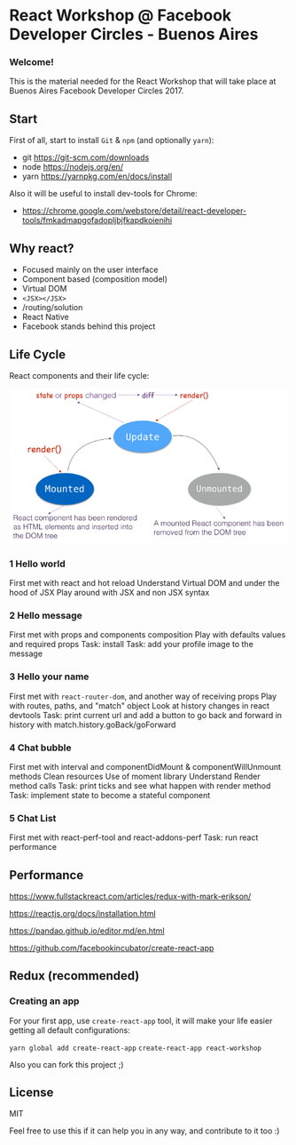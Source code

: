 # React Workshop @ Facebook Developer Circles - Buenos Aires

### Welcome!

This is the material needed for the React Workshop that will take place at Buenos Aires Facebook Developer Circles 2017.

## Start

First of all, start to install `Git` & `npm` (and optionally `yarn`):

- git https://git-scm.com/downloads
- node https://nodejs.org/en/
- yarn https://yarnpkg.com/en/docs/install

Also it will be useful to install dev-tools for Chrome:

- https://chrome.google.com/webstore/detail/react-developer-tools/fmkadmapgofadopljbjfkapdkoienihi

## Why react?

- Focused mainly on the user interface
- Component based (composition model)
- Virtual DOM
- ```<JSX></JSX>```
- /routing/solution
- React Native
- Facebook stands behind this project 

## Life Cycle

React components and their life cycle:

![](https://raw.githubusercontent.com/Alfafc/react-workshop/master/public/reactjs_component_lifecycle_status.png)


### 1 Hello world

First met with react and hot reload
Understand Virtual DOM and under the hood of JSX
Play around with JSX and non JSX syntax

### 2 Hello message

First met with props and components composition
Play with defaults values and required props
Task: install 
Task: add your profile image to the message

### 3 Hello your name

First met with `react-router-dom`, and another way of receiving props
Play with routes, paths, and "match" object
Look at history changes in react devtools
Task: print current url and add a button to go back and forward in history with match.history.goBack/goForward

### 4 Chat bubble

First met with interval and componentDidMount & componentWillUnmount methods
Clean resources
Use of moment library
Understand Render method calls 
Task: print ticks and see what happen with render method
Task: implement state to become a stateful component

### 5 Chat List


First met with react-perf-tool and react-addons-perf
Task: run react performance

## Performance

https://www.fullstackreact.com/articles/redux-with-mark-erikson/

https://reactjs.org/docs/installation.html

https://pandao.github.io/editor.md/en.html

https://github.com/facebookincubator/create-react-app
## Redux (recommended)


### Creating an app

For your first app, use `create-react-app` tool, it will make your life easier getting all default configurations:

`yarn global add create-react-app`
`create-react-app react-workshop`

Also you can fork this project ;)

## License

MIT 

Feel free to use this if it can help you in any way, and contribute to it too :) 
